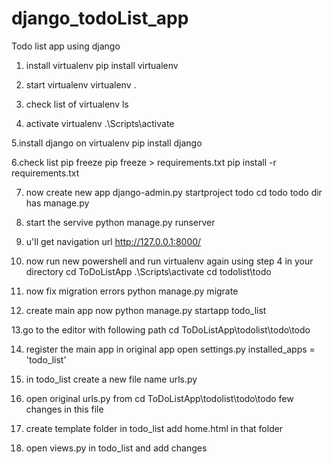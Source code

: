 # django_todoList_app
Todo list app using django

1. install virtualenv
pip install virtualenv

2. start virtualenv
virtualenv .

3. check list of virtualenv
ls

4. activate virtualenv
.\Scripts\activate

5.install django on virtualenv
pip install django

6.check list
pip freeze 
pip freeze > requirements.txt
pip install -r requirements.txt

7. now create new app
django-admin.py startproject todo
cd todo 
todo dir has manage.py 

8. start the servive
python manage.py runserver

9. u'll get navigation url
http://127.0.0.1:8000/

10. now run new powershell and run virtualenv again using step 4 in your directory
cd ToDoListApp 
.\Scripts\activate
cd todolist\todo 

11. now fix migration errors
python manage.py migrate 

12. create main app now 
python manage.py startapp todo_list

13.go to the editor with following path
cd ToDoListApp\todolist\todo\todo

14. register the main app in original app
open settings.py
installed_apps = 'todo_list'

15. in todo_list create a new file name urls.py 

16. open original urls.py from cd ToDoListApp\todolist\todo\todo
few changes in this file 

17. create template folder in todo_list
add home.html in that folder

18. open views.py in todo_list and add changes


